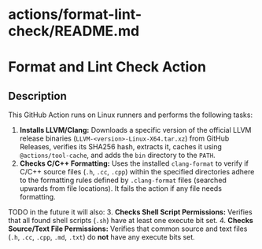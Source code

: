 # actions/format-lint-check/README.md

# Format and Lint Check Action

## Description

This GitHub Action runs on Linux runners and performs the following tasks:

1.  **Installs LLVM/Clang:** Downloads a specific version of the official LLVM release binaries (`LLVM-<version>-Linux-X64.tar.xz`) from GitHub Releases, verifies its SHA256 hash, extracts it, caches it using `@actions/tool-cache`, and adds the `bin` directory to the `PATH`.
2.  **Checks C/C++ Formatting:** Uses the installed `clang-format` to verify if C/C++ source files (`.h`, `.cc`, `.cpp`) within the specified directories adhere to the formatting rules defined by `.clang-format` files (searched upwards from file locations). It fails the action if any file needs formatting.


TODO in the future it will also:
3.  **Checks Shell Script Permissions:** Verifies that all found shell scripts (`.sh`) have at least one execute bit set.
4.  **Checks Source/Text File Permissions:** Verifies that common source and text files (`.h`, `.cc`, `.cpp`, `.md`, `.txt`) do **not** have any execute bits set.
